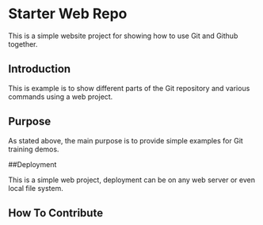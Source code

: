 # Starter Web Repo

This is a simple website project for 
showing how to use Git and Github together.

## Introduction

This is example is to show different parts of the Git repository and various commands using a web project.

## Purpose

As stated above, the main purpose is to provide simple examples for Git training demos.

##Deployment

This is a simple web project, deployment can be on any web server or even local file system.

## How To Contribute



